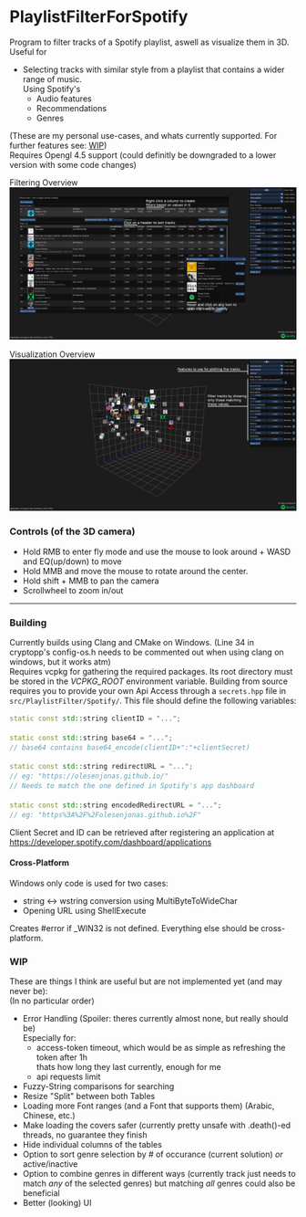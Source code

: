 # PlaylistFilterForSpotify
Program to filter tracks of a Spotify playlist, aswell as visualize them in 3D.\
Useful for
- Selecting tracks with similar style from a playlist that contains a wider range of music.\
  Using Spotify's
  - Audio features
  - Recommendations
  - Genres

(These are my personal use-cases, and whats currently supported. For further features see: [WIP](#wip))\
Requires Opengl 4.5 support (could definitly be downgraded to a lower version with some code changes)

Filtering Overview
![Filtering Overview](images/filtering.png)

Visualization Overview
![Visualization Overview](images/plotting.png)

### Controls (of the 3D camera)
- Hold RMB to enter fly mode and use the mouse to look around + WASD and EQ(up/down) to move
- Hold MMB and move the mouse to rotate around the center. 
- Hold shift + MMB to pan the camera
- Scrollwheel to zoom in/out

---

### Building
Currently builds using Clang and CMake on Windows. (Line 34 in cryptopp's config-os.h needs to be commented out when using clang on windows, but it works atm)\
Requires vcpkg for gathering the required packages. Its root directory must be stored in the *VCPKG_ROOT* environment variable.
Building from source requires you to provide your own Api Access through a ```secrets.hpp``` file in ```src/PlaylistFilter/Spotify/```. This file should define the following variables:
```cpp
static const std::string clientID = "...";

static const std::string base64 = "...";
// base64 contains base64_encode(clientID+":"+clientSecret)

static const std::string redirectURL = "...";
// eg: "https://olesenjonas.github.io/" 
// Needs to match the one defined in Spotify's app dashboard

static const std::string encodedRedirectURL = "...";
// eg: "https%3A%2F%2Folesenjonas.github.io%2F"
```
Client Secret and ID can be retrieved after registering an application at https://developer.spotify.com/dashboard/applications

#### Cross-Platform

Windows only code is used for two cases:
- string <-> wstring conversion using MultiByteToWideChar
- Opening URL using ShellExecute

Creates #error if \_WIN32 is not defined. Everything else should be cross-platform.

### WIP

These are things I think are useful but are not implemented yet (and may never be):\
(In no particular order)
- Error Handling (Spoiler: theres currently almost none, but really should be)\
  Especially for:
  - access-token timeout, which would be as simple as refreshing the token after 1h\
    thats how long they last currently, enough for me
  - api requests limit
- Fuzzy-String comparisons for searching
- Resize "Split" between both Tables
- Loading more Font ranges (and a Font that supports them) (Arabic, Chinese, etc.)
- Make loading the covers safer (currently pretty unsafe with .death()-ed threads, no guarantee they finish
- Hide individual columns of the tables
- Option to sort genre selection by # of occurance (current solution) *or* active/inactive
- Option to combine genres in different ways (currently track just needs to match *any* of the selected genres) but matching *all* genres could also be beneficial
- Better (looking) UI
